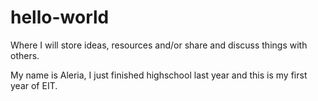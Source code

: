 # hello-world
Where I will store ideas, resources and/or share and discuss things with others. 

My name is Aleria, I just finished highschool last year and this is my first year of EIT. 
